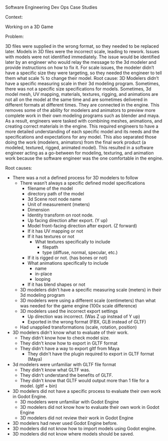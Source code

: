 Software Engineering Dev Ops Case Studies


Context:

Working on a 3D Game 

Problem: 


3D files were supplied in the wrong format, so they needed to be replaced later.
Models in 3D files were the incorrect scale, leading to rework.
Issues with models were not identified immediately. The issue would be identified later by an engineer who would relay the message to the 3d modeler and provide instructions on how to fix it. For scale issues, the modeler didn’t have a specific size they were targeting, so they needed the engineer to tell them what scale % to change their model. 
Root cause: 3D Modelers didn’t have a specific measuring scale in their 3d modeling program. Sometimes, there was not a specific size specifications for models.
Sometimes, 3d model mesh, UV mapping, materials, textures, rigging, and animations are not all on the model at the same time and are sometimes delivered in different formats at different times. They are connected in the engine. This removes some of the ability for modelers and animators to preview more complete work in their own modeling programs such as blender and maya. As a result, engineers were tasked with combining meshes, animations, and creating correct materials in the engine. This required engineers to have a more detailed understanding of each specific model and its needs and the specifications and expectations for any model. This also separated those doing the work (modelers, animators) from the final work product (a modeled, textured, rigged, animated model). This resulted in a software engineer acting as a go-between for modeling, texturing, and animation work because the software engineer was the one comfortable in the engine.

Root causes:



* There was a not a defined process for 3D modelers to follow
  * There wasn’t always a specific defined model specifications
    * filename of the model
    * directory path of the model
    * 3d Scene root node name
    * Unit of measurement (meters)
    * Dimension
    * Identity transform on root node.
    * Up facing direction after export. (Y up)
    * Model front-facing direction after export. (Z forward)
    * If it has UV mapping or not
    * If it has textures or not
      * What textures specifically to include
        * filepath
        * type (diffuse, normal, specular, etc.)
    * If it is rigged or not. (has bones or not)
    * What animations specifically to include
      * name
      * in-place
      * looping
    * If it has blend shapes or not
  * 3D modelers didn’t have a specific measuring scale (meters) in their 3d modeling program
  * 3D modelers were using a different scale (centimeters) than what was needed for the game engine (100x scale difference)
  * 3D modelers used the incorrect export settings
    * Up direction was incorrect. (Was Z up instead of Y up)
    * Exported in the wrong format (FBX, GLB instead of GLTF)
  * Had unapplied transformations (scale, rotation, position)
* 3D modelers didn't know what to evaluate of their work.
  * They didn't know how to check model size.
  * They didn't know how to export in GLTF format
  * They didn't have a way to export gltf from Maya
    * They didn't have the plugin required to export in GLTF format (Maya)
* 3d modelers were unfamiliar with GLTF file format
  * They didn't know what GLTF was.
  * They didn't understand the benefits of GLTF.
  * They didn't know that GLTF would output more than 1 file for a model. (gltf + bin)
* 3D modelers did not have a specific process to evaluate their own work in Godot Engine.
  * 3D modelers were unfamiliar with Godot Engine
  * 3D modelers did not know how to evaluate their own work in Godot Engine
  * 3D modelers did not review their work in Godot Engine
* 3D modelers had never used Godot Engine before.
* 3D modelers did not know how to import models using Godot engine.
* 3D modelers did not know where models should be saved.